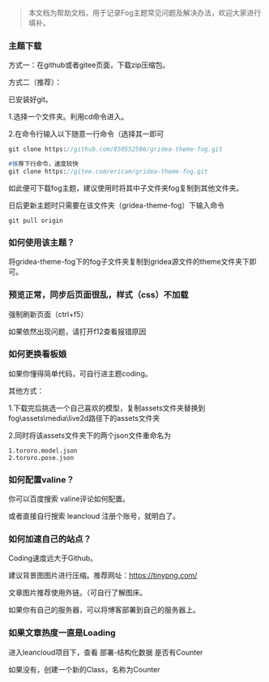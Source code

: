 > 本文档为帮助文档，用于记录Fog主题常见问题及解决办法，欢迎大家进行填补。

### 主题下载

方式一：在github或者gitee页面，下载zip压缩包。

方式二（推荐）：

已安装好git。

1.选择一个文件夹。利用cd命令进入。

2.在命令行输入以下随意一行命令（选择其一即可

```p
git clone https://github.com/850552586/gridea-theme-fog.git

#推荐下行命令，速度较快
git clone https://gitee.com/ericam/gridea-theme-fog.git
```

如此便可下载fog主题，建议使用时将其中子文件夹fog复制到其他文件夹。

日后更新主题时只需要在该文件夹（gridea-theme-fog）下输入命令

```
git pull origin
```



### 如何使用该主题？

将gridea-theme-fog下的fog子文件夹复制到gridea源文件的theme文件夹下即可。



### 预览正常，同步后页面很乱，样式（css）不加载

强制刷新页面（ctrl+f5）

如果依然出现问题，请打开f12查看报错原因



### 如何更换看板娘

如果你懂得简单代码，可自行进主题coding。

其他方式：

1.下载完后挑选一个自己喜欢的模型，复制assets文件夹替换到fog\assets\media\live2d路径下的assets文件夹 

2.同时将该assets文件夹下的两个json文件重命名为

```
1.tororo.model.json
2.tororo.pose.json
```



### 如何配置valine？

你可以百度搜索 valine评论如何配置。

或者直接自行搜索 leancloud 注册个账号，就明白了。



### 如何加速自己的站点？

Coding速度远大于Github。

建议背景图图片进行压缩。推荐网址：https://tinypng.com/

文章图片推荐使用外链。（可自行了解图床。

如果你有自己的服务器，可以将博客部署到自己的服务器上。



### 如果文章热度一直是Loading

进入leancloud项目下，查看 部署-结构化数据 是否有Counter

如果没有，创建一个新的Class，名称为Counter